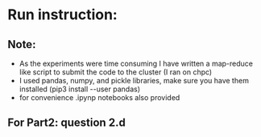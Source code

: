 # Run instruction:
## Note: 
- As the experiments were time consuming I have written a map-reduce like script to submit the code to the cluster (I ran on chpc) 
- I used pandas, numpy, and pickle libraries, make sure you have them installed (pip3 install --user pandas)
- for convenience .ipynp notebooks also provided

## For Part2: question 2.d